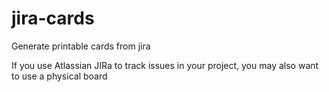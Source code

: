 jira-cards
==========

Generate printable cards from jira

If you use Atlassian JIRa to track issues in your project, you may also want to use a physical board
